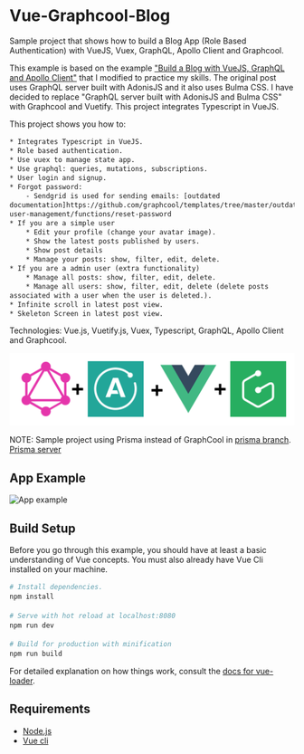 # Vue-Graphcool-Blog

Sample project that shows how to build a Blog App (Role Based Authentication) with VueJS, Vuex, GraphQL, Apollo Client and Graphcool.

This example is based on the example ["Build a Blog with VueJS, GraphQL and Apollo Client"](https://scotch.io/tutorials/build-a-blog-with-vue-graphql-and-apollo-client) that I modified to practice my skills. The original post uses GraphQL server built with AdonisJS and it also uses Bulma CSS. I have decided to replace "GraphQL server built with AdonisJS and Bulma CSS" with Graphcool and Vuetify. This project integrates Typescript in VueJS.

This project shows you how to:

    * Integrates Typescript in VueJS.
    * Role based authentication.
    * Use vuex to manage state app.
    * Use graphql: queries, mutations, subscriptions.
    * User login and signup.
    * Forgot password: 
        - Sendgrid is used for sending emails: [outdated documentation]https://github.com/graphcool/templates/tree/master/outdated/auth/email-user-management/functions/reset-password
    * If you are a simple user
        * Edit your profile (change your avatar image).
        * Show the latest posts published by users.
        * Show post details
        * Manage your posts: show, filter, edit, delete.
    * If you are a admin user (extra functionality)
        * Manage all posts: show, filter, edit, delete.
        * Manage all users: show, filter, edit, delete (delete posts associated with a user when the user is deleted.).
    * Infinite scroll in latest post view.
    * Skeleton Screen in latest post view.


Technologies: Vue.js, Vuetify.js, Vuex, Typescript, GraphQL, Apollo Client and Graphcool.

![Technologies](readme_resources/graphql_apollo_vue_graphcool.png "Technologies")

NOTE: Sample project using Prisma instead of GraphCool in [prisma branch](https://github.com/abritopach/vue-graphcool-blog/tree/prisma).
      [Prisma server](https://github.com/abritopach/prisma-blog)

## App Example

![App example](readme_resources/app.gif "App example")

## Build Setup

Before you go through this example, you should have at least a basic understanding of Vue concepts. You must also already have Vue Cli installed on your machine.

``` bash
# Install dependencies.
npm install

# Serve with hot reload at localhost:8080
npm run dev

# Build for production with minification
npm run build
```

For detailed explanation on how things work, consult the [docs for vue-loader](http://vuejs.github.io/vue-loader).

## Requirements

* [Node.js](http://nodejs.org/)
* [Vue cli](https://github.com/vuejs/vue-cli)